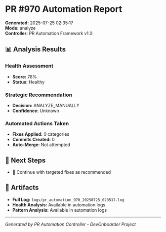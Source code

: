 # PR #970 Automation Report

**Generated:** 2025-07-25 02:35:17  
**Mode:** analyze  
**Controller:** PR Automation Framework v1.0

## 📊 Analysis Results

### Health Assessment
- **Score:** 78%
- **Status:** Healthy

### Strategic Recommendation
- **Decision:** ANALYZE_MANUALLY
- **Confidence:** Unknown

### Automated Actions Taken
- **Fixes Applied:** 0 categories
- **Commits Created:** 0
- **Auto-Merge:** Not attempted

## 🎯 Next Steps

- 🔧 Continue with targeted fixes as recommended

## 📁 Artifacts

- **Full Log:** `logs/pr_automation_970_20250725_023517.log`
- **Health Analysis:** Available in automation logs
- **Pattern Analysis:** Available in automation logs

---
*Generated by PR Automation Controller - DevOnboarder Project*

